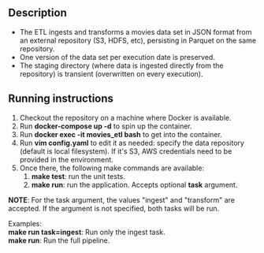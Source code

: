 ## Description
- The ETL ingests and transforms a movies data set in JSON format from an external repository (S3, HDFS, etc), persisting in Parquet on the same repository.
- One version of the data set per execution date is preserved.
- The staging directory (where data is ingested directly from the repository) is transient (overwritten on every execution).

## Running instructions
1. Checkout the repository on a machine where Docker is available.
2. Run **docker-compose up -d** to spin up the container.
3. Run **docker exec -it movies_etl bash** to get into the container. 
4. Run **vim config.yaml** to edit it as needed: specify the data repository (default is local filesystem). If it's S3, AWS credentials need to be provided in the environment. 
5. Once there, the following make commands are available:
    1. **make test**: run the unit tests.
    2. **make run**: run the application. Accepts optional **task** argument.

**NOTE**: For the task argument, the values "ingest" and "transform" are accepted. If the argument is not specified, both tasks will be run.  

Examples:  
**make run task=ingest**: Run only the ingest task.  
**make run**: Run the full pipeline.
